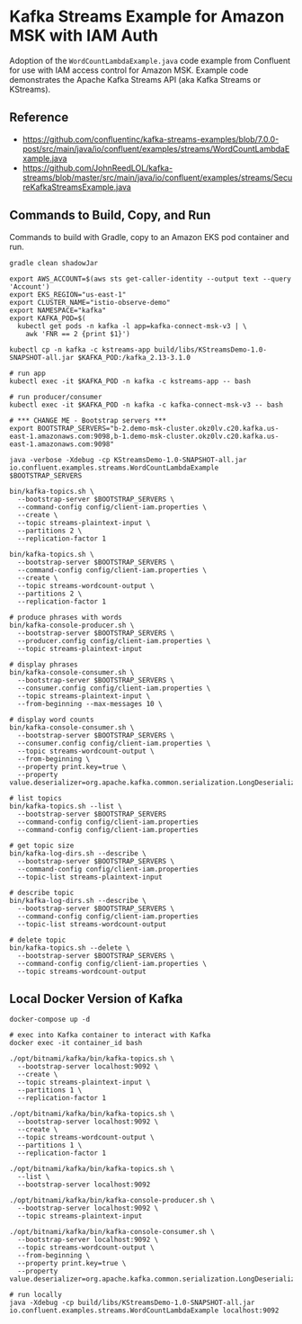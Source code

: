 # Kafka Streams Example for Amazon MSK with IAM Auth

Adoption of the `WordCountLambdaExample.java` code example from Confluent for use with IAM access control for Amazon MSK. Example code demonstrates the Apache Kafka Streams API (aka Kafka Streams or KStreams).

## Reference

- <https://github.com/confluentinc/kafka-streams-examples/blob/7.0.0-post/src/main/java/io/confluent/examples/streams/WordCountLambdaExample.java>
- <https://github.com/JohnReedLOL/kafka-streams/blob/master/src/main/java/io/confluent/examples/streams/SecureKafkaStreamsExample.java>

## Commands to Build, Copy, and Run

Commands to build with Gradle, copy to an Amazon EKS pod container and run.

```shell
gradle clean shadowJar

export AWS_ACCOUNT=$(aws sts get-caller-identity --output text --query 'Account')
export EKS_REGION="us-east-1"
export CLUSTER_NAME="istio-observe-demo"
export NAMESPACE="kafka"
export KAFKA_POD=$(
  kubectl get pods -n kafka -l app=kafka-connect-msk-v3 | \
    awk 'FNR == 2 {print $1}')

kubectl cp -n kafka -c kstreams-app build/libs/KStreamsDemo-1.0-SNAPSHOT-all.jar $KAFKA_POD:/kafka_2.13-3.1.0

# run app
kubectl exec -it $KAFKA_POD -n kafka -c kstreams-app -- bash

# run producer/consumer
kubectl exec -it $KAFKA_POD -n kafka -c kafka-connect-msk-v3 -- bash

# *** CHANGE ME - Bootstrap servers ***
export BOOTSTRAP_SERVERS="b-2.demo-msk-cluster.okz0lv.c20.kafka.us-east-1.amazonaws.com:9098,b-1.demo-msk-cluster.okz0lv.c20.kafka.us-east-1.amazonaws.com:9098"

java -verbose -Xdebug -cp KStreamsDemo-1.0-SNAPSHOT-all.jar io.confluent.examples.streams.WordCountLambdaExample $BOOTSTRAP_SERVERS

bin/kafka-topics.sh \
  --bootstrap-server $BOOTSTRAP_SERVERS \
  --command-config config/client-iam.properties \
  --create \
  --topic streams-plaintext-input \
  --partitions 2 \
  --replication-factor 1

bin/kafka-topics.sh \
  --bootstrap-server $BOOTSTRAP_SERVERS \
  --command-config config/client-iam.properties \
  --create \
  --topic streams-wordcount-output \
  --partitions 2 \
  --replication-factor 1

# produce phrases with words
bin/kafka-console-producer.sh \
  --bootstrap-server $BOOTSTRAP_SERVERS \
  --producer.config config/client-iam.properties \
  --topic streams-plaintext-input

# display phrases
bin/kafka-console-consumer.sh \
  --bootstrap-server $BOOTSTRAP_SERVERS \
  --consumer.config config/client-iam.properties \
  --topic streams-plaintext-input \
  --from-beginning --max-messages 10 \

# display word counts
bin/kafka-console-consumer.sh \
  --bootstrap-server $BOOTSTRAP_SERVERS \
  --consumer.config config/client-iam.properties \
  --topic streams-wordcount-output \
  --from-beginning \
  --property print.key=true \
  --property value.deserializer=org.apache.kafka.common.serialization.LongDeserializer

# list topics
bin/kafka-topics.sh --list \
  --bootstrap-server $BOOTSTRAP_SERVERS
  --command-config config/client-iam.properties
  --command-config config/client-iam.properties

# get topic size
bin/kafka-log-dirs.sh --describe \
  --bootstrap-server $BOOTSTRAP_SERVERS \
  --command-config config/client-iam.properties
  --topic-list streams-plaintext-input

# describe topic
bin/kafka-log-dirs.sh --describe \
  --bootstrap-server $BOOTSTRAP_SERVERS \
  --command-config config/client-iam.properties
  --topic-list streams-wordcount-output

# delete topic
bin/kafka-topics.sh --delete \
  --bootstrap-server $BOOTSTRAP_SERVERS \
  --command-config config/client-iam.properties \
  --topic streams-wordcount-output 
```

## Local Docker Version of Kafka

```shell
docker-compose up -d

# exec into Kafka container to interact with Kafka
docker exec -it container_id bash

./opt/bitnami/kafka/bin/kafka-topics.sh \
  --bootstrap-server localhost:9092 \
  --create \
  --topic streams-plaintext-input \
  --partitions 1 \
  --replication-factor 1

./opt/bitnami/kafka/bin/kafka-topics.sh \
  --bootstrap-server localhost:9092 \
  --create \
  --topic streams-wordcount-output \
  --partitions 1 \
  --replication-factor 1

./opt/bitnami/kafka/bin/kafka-topics.sh \
  --list \
  --bootstrap-server localhost:9092

./opt/bitnami/kafka/bin/kafka-console-producer.sh \
  --bootstrap-server localhost:9092 \
  --topic streams-plaintext-input

./opt/bitnami/kafka/bin/kafka-console-consumer.sh \
  --bootstrap-server localhost:9092 \
  --topic streams-wordcount-output \
  --from-beginning \
  --property print.key=true \
  --property value.deserializer=org.apache.kafka.common.serialization.LongDeserializer

# run locally
java -Xdebug -cp build/libs/KStreamsDemo-1.0-SNAPSHOT-all.jar io.confluent.examples.streams.WordCountLambdaExample localhost:9092
```